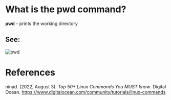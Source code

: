 # What is the pwd command? 

**pwd** - prints the working directory 

## See: 
![pwd](https://user-images.githubusercontent.com/109105989/201497156-5d45aaec-08b5-4e70-b9b3-d7033e09c6c4.png)


# References 
ninad. (2022, August 3). *Top 50+ Linux Commands You MUST know*. Digital Ocean. <https://www.digitalocean.com/community/tutorials/linux-commands> 
